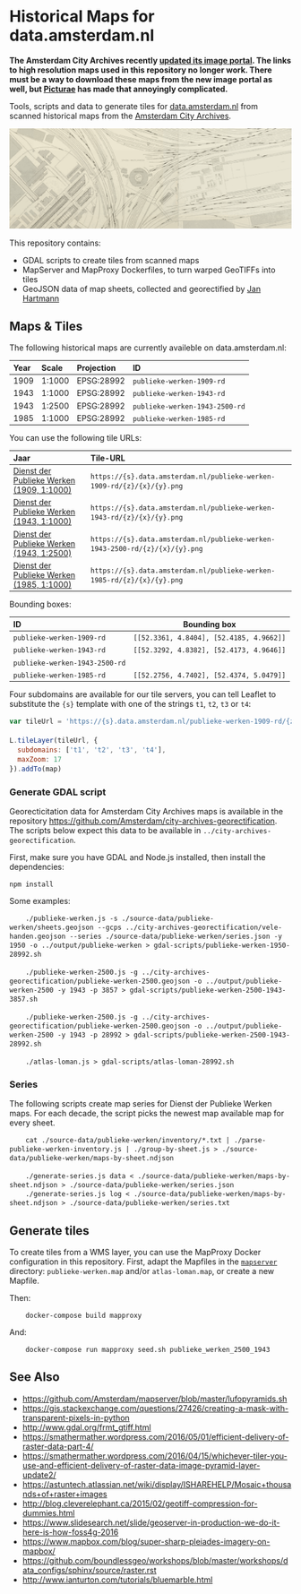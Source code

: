 # Historical Maps for data.amsterdam.nl

__The Amsterdam City Archives recently [updated its image portal](https://archief.amsterdam/beeldbank). The links to high resolution maps used in this repository no longer work. There must be a way to download these maps from the new image portal as well, but [Picturae](https://picturae.com/en/) has made that annoyingly complicated.__

Tools, scripts and data to generate tiles for [data.amsterdam.nl](https://data.amsterdam.nl/data/?modus=kaart&center=52.3747993%2C4.8918253&lagen=pw1943-2500%3A1&legenda=true&zoom=10) from scanned historical maps from the [Amsterdam City Archives](https://www.amsterdam.nl/stadsarchief).

[![Dienst der Publieke Werken (1943)](screenshots/1943.png)](https://amsterdam.github.io/historical-maps/viewer/28992.html)

This repository contains:

- GDAL scripts to create tiles from scanned maps
- MapServer and MapProxy Dockerfiles, to turn warped GeoTIFFs into tiles
- GeoJSON data of map sheets, collected and georectified by [Jan Hartmann](http://www.uva.nl/en/profile/h/a/j.l.h.hartmann/j.l.h.hartmann.html)

## Maps & Tiles

The following historical maps are currently availeble on data.amsterdam.nl:

| Year | Scale | Projection  | ID                             |
|:-----|:-------|:-----------|:-------------------------------|
| 1909 | 1:1000 | EPSG:28992 | `publieke-werken-1909-rd`      |
| 1943 | 1:1000 | EPSG:28992 | `publieke-werken-1943-rd`      |
| 1943 | 1:2500 | EPSG:28992 | `publieke-werken-1943-2500-rd` |
| 1985 | 1:1000 | EPSG:28992 | `publieke-werken-1985-rd`      |

You can use the following tile URLs:

| Jaar                                       | Tile-URL                            |
|:-------------------------------------------|:------------------------------------|
| [Dienst der Publieke Werken (1909, 1:1000)](https://amsterdam.github.io/historical-maps/viewer/28992.html?layer=publieke-werken-1909-rd#13/52.3591/4.9088) | `https://{s}.data.amsterdam.nl/publieke-werken-1909-rd/{z}/{x}/{y}.png` |
| [Dienst der Publieke Werken (1943, 1:1000)](https://amsterdam.github.io/historical-maps/viewer/28992.html?layer=publieke-werken-1943-rd#14/52.3612/4.9571) | `https://{s}.data.amsterdam.nl/publieke-werken-1943-rd/{z}/{x}/{y}.png` |
| [Dienst der Publieke Werken (1943, 1:2500)](https://amsterdam.github.io/historical-maps/viewer/28992.html?publieke-werken-1943-2500-rd#12/52.3555/4.8546) | `https://{s}.data.amsterdam.nl/publieke-werken-1943-2500-rd/{z}/{x}/{y}.png` |
| [Dienst der Publieke Werken (1985, 1:1000)](https://amsterdam.github.io/historical-maps/viewer/28992.html?layer=publieke-werken-1985-rd#14/52.3627/4.8827) | `https://{s}.data.amsterdam.nl/publieke-werken-1985-rd/{z}/{x}/{y}.png` |

Bounding boxes:

| ID                             | Bounding box                             |
|:-------------------------------|------------------------------------------|
| `publieke-werken-1909-rd`      | `[[52.3361, 4.8404], [52.4185, 4.9662]]` |
| `publieke-werken-1943-rd`      | `[[52.3292, 4.8382], [52.4173, 4.9646]]` |
| `publieke-werken-1943-2500-rd` |                                          |
| `publieke-werken-1985-rd`      | `[[52.2756, 4.7402], [52.4374, 5.0479]]` |

Four subdomains are available for our tile servers, you can tell Leaflet to substitute the `{s}` template with one of the strings `t1`, `t2`, `t3` or `t4`:

```js
var tileUrl = 'https://{s}.data.amsterdam.nl/publieke-werken-1909-rd/{z}/{x}/{y}.png'

L.tileLayer(tileUrl, {
  subdomains: ['t1', 't2', 't3', 't4'],
  maxZoom: 17
}).addTo(map)
```

### Generate GDAL script

Georecticitation data for Amsterdam City Archives maps is available in the repository https://github.com/Amsterdam/city-archives-georectification. The scripts below expect this data to be available in `../city-archives-georectification`.

First, make sure you have GDAL and Node.js installed, then install the dependencies:

    npm install

Some examples:

		./publieke-werken.js -s ./source-data/publieke-werken/sheets.geojson --gcps ../city-archives-georectification/vele-handen.geojson --series ./source-data/publieke-werken/series.json -y 1950 -o ../output/publieke-werken > gdal-scripts/publieke-werken-1950-28992.sh

		./publieke-werken-2500.js -g ../city-archives-georectification/publieke-werken-2500.geojson -o ../output/publieke-werken-2500 -y 1943 -p 3857 > gdal-scripts/publieke-werken-2500-1943-3857.sh

		./publieke-werken-2500.js -g ../city-archives-georectification/publieke-werken-2500.geojson -o ../output/publieke-werken-2500 -y 1943 -p 28992 > gdal-scripts/publieke-werken-2500-1943-28992.sh

		./atlas-loman.js > gdal-scripts/atlas-loman-28992.sh

### Series

The following scripts create map series for Dienst der Publieke Werken maps. For each decade, the script picks the newest map available map for every sheet.

		cat ./source-data/publieke-werken/inventory/*.txt | ./parse-publieke-werken-inventory.js | ./group-by-sheet.js > ./source-data/publieke-werken/maps-by-sheet.ndjson

		./generate-series.js data < ./source-data/publieke-werken/maps-by-sheet.ndjson > ./source-data/publieke-werken/series.json
		./generate-series.js log < ./source-data/publieke-werken/maps-by-sheet.ndjson > ./source-data/publieke-werken/series.txt

## Generate tiles

To create tiles from a WMS layer, you can use the MapProxy Docker configuration in this repository. First, adapt the Mapfiles in the [`mapserver`](mapserver) directory: `publieke-werken.map` and/or `atlas-loman.map`, or create a new Mapfile.

Then:

		docker-compose build mapproxy

And:

		docker-compose run mapproxy seed.sh publieke_werken_2500_1943

## See Also

- https://github.com/Amsterdam/mapserver/blob/master/lufopyramids.sh
- https://gis.stackexchange.com/questions/27426/creating-a-mask-with-transparent-pixels-in-python
- http://www.gdal.org/frmt_gtiff.html
- https://smathermather.wordpress.com/2016/05/01/efficient-delivery-of-raster-data-part-4/
- https://smathermather.wordpress.com/2016/04/15/whichever-tiler-you-use-and-efficient-delivery-of-raster-data-image-pyramid-layer-update2/
- https://astuntech.atlassian.net/wiki/display/ISHAREHELP/Mosaic+thousands+of+raster+images
- http://blog.cleverelephant.ca/2015/02/geotiff-compression-for-dummies.html
- https://www.slidesearch.net/slide/geoserver-in-production-we-do-it-here-is-how-foss4g-2016
- https://www.mapbox.com/blog/super-sharp-pleiades-imagery-on-mapbox/
- https://github.com/boundlessgeo/workshops/blob/master/workshops/data_configs/sphinx/source/raster.rst
- http://www.ianturton.com/tutorials/bluemarble.html
